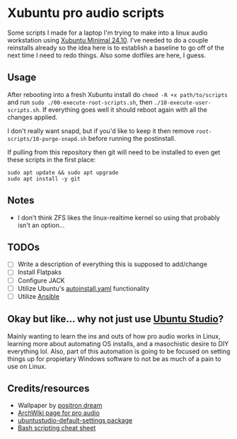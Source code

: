 # Xubuntu pro audio scripts

Some scripts I made for a laptop I'm trying to make into a linux audio workstation using [Xubuntu Minimal 24.10](https://xubuntu.org/download/). I've needed to do a couple reinstalls already so the idea here is to establish a baseline to go off of the next time I need to redo things. Also some dotfiles are here, I guess.

## Usage

After rebooting into a fresh Xubuntu install do `chmod -R +x path/to/scripts` and run `sudo ./00-execute-root-scripts.sh`, then `./10-execute-user-scripts.sh`. If everything goes well it should reboot again with all the changes applied.

I don't really want snapd, but if you'd like to keep it then remove `root-scripts/10-purge-snapd.sh` before running the postinstall.

If pulling from this repository then git will need to be installed to even get these scripts in the first place:
```
sudo apt update && sudo apt upgrade
sudo apt install -y git
```

## Notes

- I don't think ZFS likes the linux-realtime kernel so using that probably isn't an option...

## TODOs

- [ ] Write a description of everything this is supposed to add/change
- [ ] Install Flatpaks
- [ ] Configure JACK
- [ ] Utilize Ubuntu's [autoinstall.yaml](https://canonical-subiquity.readthedocs-hosted.com/en/latest/intro-to-autoinstall.html) functionality
- [ ] Utilize [Ansible](https://github.com/ansible/ansible)

## Okay but like... why not just use [Ubuntu Studio](https://ubuntustudio.org/)?

Mainly wanting to learn the ins and outs of how pro audio works in Linux, learning more about automating OS installs, and a masochistic desire to DIY everything lol. Also, part of this automation is going to be focused on setting things up for propietary Windows software to not be as much of a pain to use on Linux.

## Credits/resources

- Wallpaper by [positron dream](https://www.positrondream.com)
- [ArchWiki page for pro audio](https://wiki.archlinux.org/title/Professional_audio)
- [ubuntustudio-default-settings package](https://git.launchpad.net/ubuntustudio-default-settings/)
- [Bash scripting cheat sheet](https://devhints.io/bash)
